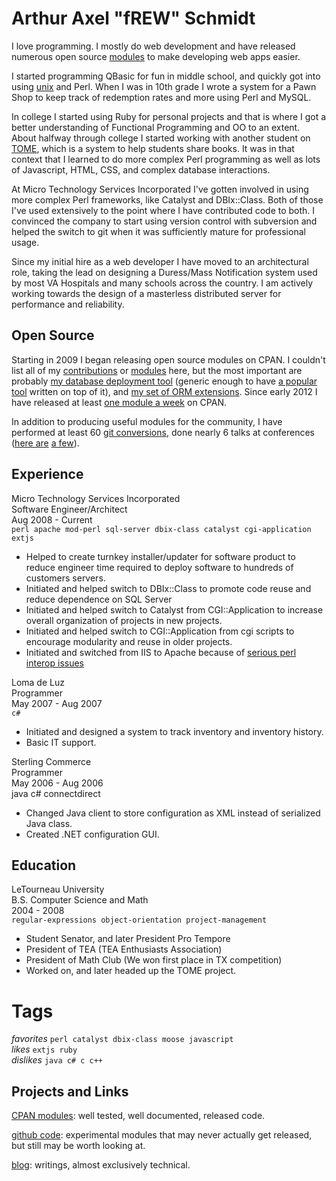 # Arthur Axel "fREW" Schmidt

I love programming. I mostly do web development and have released numerous
open source [modules](http://search.cpan.org/~frew) to make developing
web apps easier.

I started programming QBasic for fun in middle school, and quickly got
into using [unix](http://en.wikipedia.org/wiki/Super_Dimension_Fortress)
and Perl. When I was in 10th grade I wrote a system for a Pawn Shop to
keep track of redemption rates and more using Perl and MySQL.

In college I started using Ruby for personal projects
and that is where I got a better understanding of
Functional Programming and OO to an extent. About halfway
through college I started working with another student on
[TOME](http://code.google.com/p/ptome/source/list?num=250&start=547),
which is a system to help students share books. It was in that context
that I learned to do more complex Perl programming as well as lots of
Javascript, HTML, CSS, and complex database interactions.

At Micro Technology Services Incorporated I've gotten involved in using
more complex Perl frameworks, like Catalyst and DBIx::Class. Both of those
I've used extensively to the point where I have contributed code to both.  I
convinced the company to start using version control with subversion and helped
the switch to git when it was sufficiently mature for professional usage.

Since my initial hire as a web developer I have moved to an architectural
role, taking the lead on designing a Duress/Mass Notification system
used by most VA Hospitals and many schools across the country.  I am
actively working towards the design of a masterless distributed server
for performance and reliability.

## Open Source

Starting in 2009 I began releasing open source modules on CPAN.
I couldn't list all of my [contributions](https://github.com/frioux)
or [modules](https://metacpan.org/author/FREW) here,
but the most important are probably [my database deployment
tool](https://metacpan.org/module/DBIx::Class::DeploymentHandler)
(generic enough to have [a popular
tool](https://metacpan.org/module/DBIx::Class::Migration)
written on top of it), and [my set of ORM
extensions](https://metacpan.org/release/DBIx-Class-Helpers).
Since early 2012 I have released at least [one module a
week](http://onceaweek.cjmweb.net/longest) on CPAN.

In addition to producing useful modules for the
community, I have performed at least 60 [git
conversions](https://github.com/frioux/Git-Conversions/), done nearly 6 talks at
conferences ([here are](www.presentingperl.org/yn2010/)
[a few](https://www.youtube.com/watch?v=Vm_NlfHNVvg)).

## Experience

Micro Technology Services Incorporated  
Software Engineer/Architect  
Aug 2008 - Current  
`perl apache mod-perl sql-server dbix-class catalyst cgi-application extjs`

* Helped to create turnkey installer/updater for software product to reduce engineer
time required to deploy software to hundreds of customers servers.
* Initiated and helped switch to DBIx::Class to promote code reuse and
reduce dependence on SQL Server
* Initiated and helped switch to Catalyst from CGI::Application to
increase overall organization of projects in new projects.
* Initiated and helped switch to CGI::Application from cgi scripts to
encourage modularity and reuse in older projects.
* Initiated and switched from IIS to
Apache because of [serious perl interop
issues](http://stackoverflow.com/questions/188896/why-does-iis-crash-when-i-print-to-stderr-in-perl)

Loma de Luz  
Programmer  
May 2007 - Aug 2007  
`c#`

* Initiated and designed a system to track inventory and inventory history.
* Basic IT support.  

Sterling Commerce  
Programmer  
May 2006 - Aug 2006  
java c# connectdirect

* Changed Java client to store configuration as XML instead of serialized
Java class.
* Created .NET configuration GUI.

## Education

LeTourneau University  
B.S. Computer Science and Math  
2004 - 2008  
`regular-expressions object-orientation project-management`

* Student Senator, and later President Pro Tempore
* President of TEA (TEA Enthusiasts Association)
* President of Math Club (We won first place in TX competition)
* Worked on, and later headed up the TOME project.

# Tags

*favorites* `perl catalyst dbix-class moose javascript`  
*likes* `extjs ruby`  
*dislikes* `java c# c c++`

## Projects and Links

[CPAN modules](http://search.cpan.org/~frew/): well tested, well
documented, released code.

[github code](http://github.com/frioux): experimental modules that may
never actually get released, but still may be worth looking at.

[blog](http://blog.afoolishmanifesto.com): writings, almost exclusively
technical.

